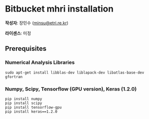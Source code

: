 # Bitbucket mhri installation

**작성자**: 장민수 (minsu@etri.re.kr)

**라이센스**: 미정

## Prerequisites

### Numerical Analysis Libraries
```
sudo apt-get install libblas-dev liblapack-dev libatlas-base-dev gfortran
```
### Numpy, Scipy, Tensorflow (GPU version), Keras (1.2.0)
```
pip install numpy
pip install scipy
pip install tensorflow-gpu
pip install keras==1.2.0
```

